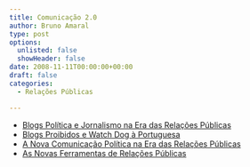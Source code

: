 ```yaml
---
title: Comunicação 2.0
author: Bruno Amaral
type: post
options:
  unlisted: false
  showHeader: false
date: 2008-11-11T00:00:00+00:00
draft: false
categories:
  - Relações Públicas

---
```

  * [Blogs Política e Jornalismo na Era das Relações Públicas][1] 
  * [Blogs Proibidos e Watch Dog à Portuguesa][2]
  * [A Nova Comunicação Política na Era das Relações Públicas][3]
  * [As Novas Ferramentas de Relações Públicas][4]

[1]: http://www.brunoamaral.eu/post/blogs-politica-e-jornalismo-na-era-das-relacoes-publicas/
[2]: http://www.brunoamaral.eu/post/blogs-proibidos-e-watch-dog-a-portuguesa/
[3]: http://www.brunoamaral.eu/post/a-nova-comunicacao-politica-na-era-das-relacoes-publicas/
[4]: http://www.brunoamaral.eu/post/as-novas-ferramentas-de-relacoes-publicas/